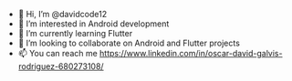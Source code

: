 - 👋 Hi, I’m @davidcode12
- 👀 I’m interested in Android development
- 🌱 I’m currently learning Flutter
- 💞️ I’m looking to collaborate on Android and Flutter projects
- 📫 You can reach me https://www.linkedin.com/in/oscar-david-galvis-rodriguez-680273108/

<!---
davidcode12/davidcode12 is a ✨ special ✨ repository because its `README.md` (this file) appears on your GitHub profile.
You can click the Preview link to take a look at your changes.
--->
